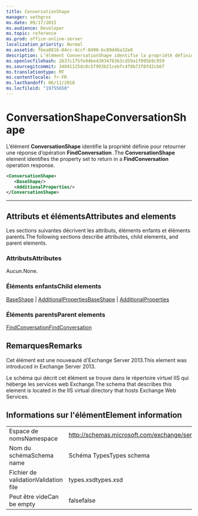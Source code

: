 ```yaml
---
title: ConversationShape
manager: sethgros
ms.date: 09/17/2015
ms.audience: Developer
ms.topic: reference
ms.prod: office-online-server
localization_priority: Normal
ms.assetid: f6ea8816-04cc-4ccf-8498-bc89d46a32e8
description: L’élément ConversationShape identifie la propriété définie pour retourner une réponse d’opération FindConversation.
ms.openlocfilehash: 2637c175fe94be4303476363cd59a1f895b9c959
ms.sourcegitcommit: 34041125dc8c5f993b21cebfc4f8b72f0fd2cb6f
ms.translationtype: MT
ms.contentlocale: fr-FR
ms.lasthandoff: 06/11/2018
ms.locfileid: "19755650"
---
```

# <a name="conversationshape"></a><span data-ttu-id="77b97-103">ConversationShape</span><span class="sxs-lookup"><span data-stu-id="77b97-103">ConversationShape</span></span>

<span data-ttu-id="77b97-104">L’élément **ConversationShape** identifie la propriété définie pour retourner une réponse d’opération **FindConversation** .</span><span class="sxs-lookup"><span data-stu-id="77b97-104">The **ConversationShape** element identifies the property set to return in a **FindConversation** operation response.</span></span> 
  
```XML
<ConversationShape>
   <BaseShape/>
   <AdditionalProperties/>
</ConversationShape>
```

 ****
## <a name="attributes-and-elements"></a><span data-ttu-id="77b97-105">Attributs et éléments</span><span class="sxs-lookup"><span data-stu-id="77b97-105">Attributes and elements</span></span>

<span data-ttu-id="77b97-106">Les sections suivantes décrivent les attributs, éléments enfants et éléments parents.</span><span class="sxs-lookup"><span data-stu-id="77b97-106">The following sections describe attributes, child elements, and parent elements.</span></span>
  
### <a name="attributes"></a><span data-ttu-id="77b97-107">Attributs</span><span class="sxs-lookup"><span data-stu-id="77b97-107">Attributes</span></span>

<span data-ttu-id="77b97-108">Aucun.</span><span class="sxs-lookup"><span data-stu-id="77b97-108">None.</span></span>
  
### <a name="child-elements"></a><span data-ttu-id="77b97-109">Éléments enfants</span><span class="sxs-lookup"><span data-stu-id="77b97-109">Child elements</span></span>

<span data-ttu-id="77b97-110">[BaseShape](baseshape.md) | [AdditionalProperties](additionalproperties.md)</span><span class="sxs-lookup"><span data-stu-id="77b97-110">[BaseShape](baseshape.md) | [AdditionalProperties](additionalproperties.md)</span></span>
  
### <a name="parent-elements"></a><span data-ttu-id="77b97-111">Éléments parents</span><span class="sxs-lookup"><span data-stu-id="77b97-111">Parent elements</span></span>

[<span data-ttu-id="77b97-112">FindConversation</span><span class="sxs-lookup"><span data-stu-id="77b97-112">FindConversation</span></span>](findconversation.md)
  
## <a name="remarks"></a><span data-ttu-id="77b97-113">Remarques</span><span class="sxs-lookup"><span data-stu-id="77b97-113">Remarks</span></span>

<span data-ttu-id="77b97-114">Cet élément est une nouveauté d'Exchange Server 2013.</span><span class="sxs-lookup"><span data-stu-id="77b97-114">This element was introduced in Exchange Server 2013.</span></span>
  
<span data-ttu-id="77b97-115">Le schéma qui décrit cet élément se trouve dans le répertoire virtuel IIS qui héberge les services web Exchange.</span><span class="sxs-lookup"><span data-stu-id="77b97-115">The schema that describes this element is located in the IIS virtual directory that hosts Exchange Web Services.</span></span>
  
## <a name="element-information"></a><span data-ttu-id="77b97-116">Informations sur l'élément</span><span class="sxs-lookup"><span data-stu-id="77b97-116">Element information</span></span>

|||
|:-----|:-----|
|<span data-ttu-id="77b97-117">Espace de noms</span><span class="sxs-lookup"><span data-stu-id="77b97-117">Namespace</span></span>  <br/> |http://schemas.microsoft.com/exchange/services/2006/types  <br/> |
|<span data-ttu-id="77b97-118">Nom du schéma</span><span class="sxs-lookup"><span data-stu-id="77b97-118">Schema name</span></span>  <br/> |<span data-ttu-id="77b97-119">Schéma Types</span><span class="sxs-lookup"><span data-stu-id="77b97-119">Types schema</span></span>  <br/> |
|<span data-ttu-id="77b97-120">Fichier de validation</span><span class="sxs-lookup"><span data-stu-id="77b97-120">Validation file</span></span>  <br/> |<span data-ttu-id="77b97-121">types.xsd</span><span class="sxs-lookup"><span data-stu-id="77b97-121">types.xsd</span></span>  <br/> |
|<span data-ttu-id="77b97-122">Peut être vide</span><span class="sxs-lookup"><span data-stu-id="77b97-122">Can be empty</span></span>  <br/> |<span data-ttu-id="77b97-123">false</span><span class="sxs-lookup"><span data-stu-id="77b97-123">false</span></span>  <br/> |
   

